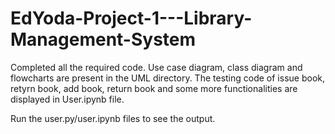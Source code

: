 # EdYoda-Project-1---Library-Management-System

Completed all the required code. Use case diagram, class diagram and flowcharts are present in the UML directory.
The testing code of issue book, retyrn book, add book, return book and some more functionalities are displayed in User.ipynb file.

Run the user.py/user.ipynb files to see the output.
